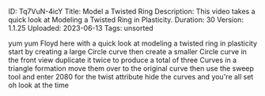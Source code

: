 ID: Tq7VuN-4icY
Title: Model a Twisted Ring
Description: This video takes a quick look at Modeling a Twisted Ring in Plasticity.
Duration: 30
Version: 1.1.25
Uploaded: 2023-06-13
Tags: unsorted

yum yum
Floyd here with a quick look at modeling
a twisted ring in plasticity start by
creating a large Circle curve then
create a smaller Circle curve in the
front view duplicate it twice to produce
a total of three Curves in a triangle
formation
move them over to the original curve
then use the sweep tool and enter 2080
for the twist attribute
hide the curves and you're all set oh
look at the time
